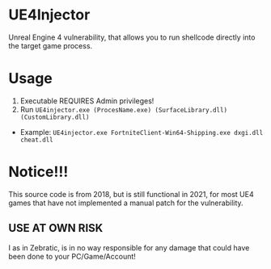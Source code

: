 # UE4Injector
 Unreal Engine 4 vulnerability, that allows you to run shellcode directly into the target game process.

# Usage
1. Executable REQUIRES Admin privileges!
2. Run ``UE4injector.exe (ProcesName.exe) (SurfaceLibrary.dll) (CustomLibrary.dll)``
- Example: ``UE4injector.exe FortniteClient-Win64-Shipping.exe dxgi.dll cheat.dll``

# Notice!!!
This source code is from 2018, but is still functional in 2021, for most UE4 games that have not implemented a manual patch for the vulnerability.

## USE AT OWN RISK
I as in Zebratic, is in no way responsible for any damage that could have been done to your PC/Game/Account!
